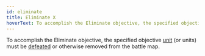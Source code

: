 ```yaml
---
id: eliminate
title: Eliminate X
hoverText: To accomplish the Eliminate objective, the specified objective [unit](/docs/glossary/unit) (or units) must be [defeated](/docs/glossary/defeated) or otherwise removed from the battle map.
---
```


To accomplish the Eliminate objective, the specified objective [unit](/docs/glossary/unit) (or units) must be [defeated](/docs/glossary/defeated) or otherwise removed from the battle map.
